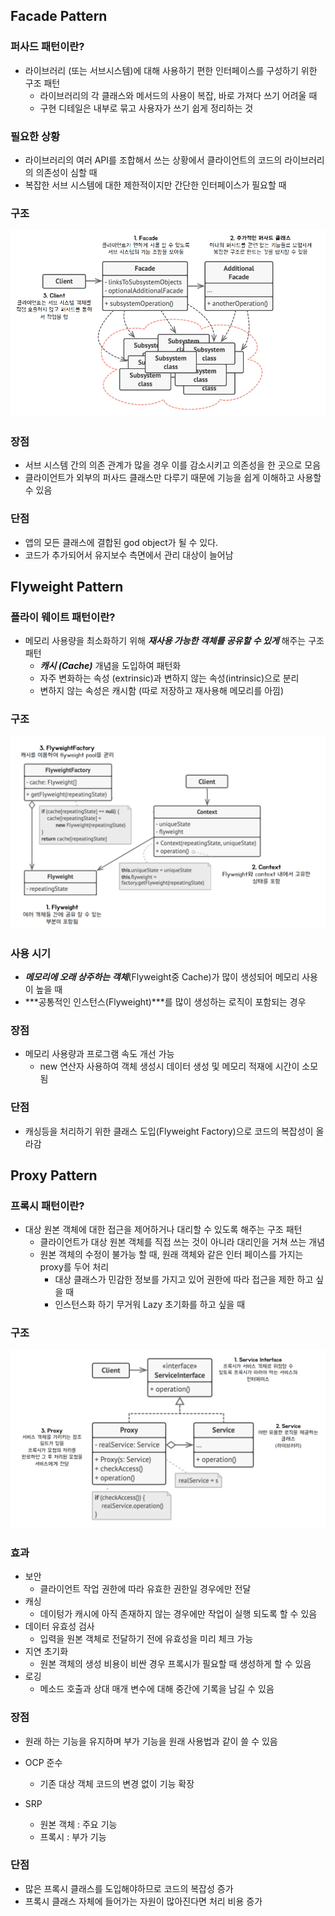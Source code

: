 ## Facade Pattern
### 퍼사드 패턴이란? 
- 라이브러리 (또는 서브시스템)에 대해 사용하기 편한 인터페이스를 구성하기 위한 구조 패턴 
  - 라이브러리의 각 클래스와 메서드의 사용이 복잡, 바로 가져다 쓰기 어려울 때 
  - 구현 디테일은 내부로 묶고 사용자가 쓰기 쉽게 정리하는 것 
### 필요한 상황 
- 라이브러리의 여러 API를 조합해서 쓰는 상황에서 클라이언트의 코드의 라이브러리의 의존성이 심할 때 
- 복잡한 서브 시스템에 대한 제한적이지만 간단한 인터페이스가 필요할 때 

### 구조 
![img.png](Facade/FacadeStructure.png)

### 장점  
- 서브 시스템 간의 의존 관계가 많을 경우 이를 감소시키고 의존성을 한 곳으로 모음 
- 클라이언트가 외부의 퍼사드 클래스만 다루기 때문에 기능을 쉽게 이해하고 사용할 수 있음 

### 단점 
- 앱의 모든 클래스에 결합된 god object가 될 수 있다. 
- 코드가 추가되어서 유지보수 측면에서 관리 대상이 늘어남 

## Flyweight Pattern
### 플라이 웨이트 패턴이란? 
- 메모리 사용량을 최소화하기 위해 _**재사용 가능한 객체를 공유할 수 있게**_ 해주는 구조 패턴 
  - _**캐시 (Cache)**_ 개념을 도입하여 패턴화 
  - 자주 변화하는 속성 (extrinsic)과 변하지 않는 속성(intrinsic)으로 분리 
  - 변하지 않는 속성은 캐시함 (따로 저장하고 재사용해 메모리를 아낌)

### 구조 
![img.png](Flyweight/FlyweightStructure.png)

### 사용 시기 
- _**메모리에 오래 상주하는 객체**_(Flyweight중 Cache)가 많이 생성되어 메모리 사용이 높을 때 
- ***공통적인 인스턴스(Flyweight)***를 많이 생성하는 로직이 포함되는 경우 

### 장점 
- 메모리 사용량과 프로그램 속도 개선 가능 
  - new 연산자 사용하여 객체 생성시 데이터 생성 및 메모리 적재에 시간이 소모 됨 
### 단점 
- 캐싱등을 처리하기 위한 클래스 도입(Flyweight Factory)으로 코드의 복잡성이 올라감 


## Proxy Pattern 
### 프록시 패턴이란? 
- 대상 원본 객체에 대한 접근을 제어하거나 대리할 수 있도록 해주는 구조 패턴 
  - 클라이언트가 대상 원본 객체를 직접 쓰는 것이 아니라 대리인을 거쳐 쓰는 개념 
  - 원본 객체의 수정이 불가능 할 때, 원래 객체와 같은 인터 페이스를 가지는 proxy를 두어 처리 
    - 대상 클래스가 민감한 정보를 가지고 있어 권한에 따라 접근을 제한 하고 싶을 때 
    - 인스턴스화 하기 무거워 Lazy 초기화를 하고 싶을 때 
### 구조
![img.png](Proxy/ProxyStructure.png)
### 효과 
- 보안 
  - 클라이언트 작업 권한에 따라 유효한 권한일 경우에만 전달 
- 캐싱 
  - 데이텅가 캐시에 아직 존재하지 않는 경우에만 작업이 실행 되도록 할 수 있음 
- 데이터 유효성 검사 
  - 입력을 원본 객체로 전달하기 전에 유효성을 미리 체크 가능 
- 지연 초기화 
  - 원본 객체의 생성 비용이 비싼 경우 프록시가 필요할 때 생성하게 할 수 있음 
- 로깅 
  - 메소드 호출과 상대 매개 변수에 대해 중간에 기록을 남길 수 있음 
  

### 장점 
- 원래 하는 기능을 유지하며 부가 기능을 원래 사용법과 같이 쓸 수 있음 
- OCP 준수 
  - 기존 대상 객체 코드의 변경 없이 기능 확장 

- SRP 
  - 원본 객체 : 주요 기능 
  - 프록시 : 부가 기능 

### 단점 
- 많은 프록시 클래스를 도입해야하므로 코드의 복잡성 증가 
- 프록시 클래스 자체에 들어가는 자원이 많아진다면 처리 비용 증가 